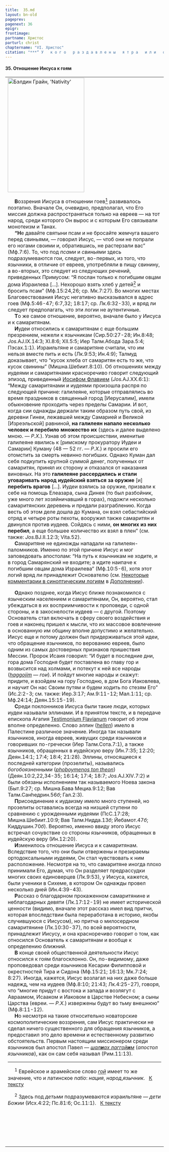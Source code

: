 ```yaml
---
title:  35.md 
layout: bn-old
pageprev: 
pagenext: 36
epigr: 
frontimage: 
partname: Христос
parturl: christ
chaptername: "VI. Христос"
citation: "***“ У   к о г о   р а з д а в л е н ы   я т р а   и л и   о т р е з а н   д е т о р о д н ы й   ч л е н,   т о т   н е   м о ж е т   в о й т и   в   о б щ е с т в о   Г о с п о д н е ”*<br>   (Втор.23:1).**"
---
```





#### 35\. Отношение Иисуса к гоям





<table>
<colgroup>
<col style="width: 100%" />
</colgroup>
<tbody>
<tr class="odd">
<td><img src="img/nativity.jpg" width="243" height="362" alt="Бэлдин Грайн, &#39;Nativity&#39;" />
<p>     <strong>В</strong>оззрения Иисуса в отношении гоев<a href="#prim1" title="Гой"><sup>1</sup></a><span id="1"></span> развивалось поэтапно. Вначале Он, очевидно, предполагал, что Его миссия должна распространяться только на евреев — на тот народ, среди которого Он вырос и с которым Его связывали монотеизм и Танах.<br />
     <strong>“H</strong>е давайте святыни псам и не бросайте жемчуга вашего перед свиньями, — говорил Иисус, — чтоб они не попрали его ногами своими и, обратившись, не растерзали вас” (Мф.7:6). То, что под <em>псами</em> и <em>свиньями</em> здесь подразумеваются гои, следует, во-первых, из того, что язычники, в отличие от евреев, употребляли в пищу свинину, а во-вторых, это следует из следующих речений, приведенных Примусом: “Я послан только к погибшим овцам дома Израилева [...]. Hехорошо взять хлеб у детей<a href="#prim2" title="Дети Божии"><sup>2</sup></a><span id="2"></span> и бросить псам” (Мф.15:24,26; ср. Мк.7:27). Во многих местах Благовествования Иисус негативно высказывался в адрес гоев (Мф.5:46-47; 6:7,32; 18:17; ср. Лк.6:32-33), и вряд ли следует предполагать, что эти логии не аутентичные.<br />
     <strong>Т</strong>о же самое отношение, вероятно, вначале было у Иисуса и к самаритянам.<br />
     <strong>И</strong>удеи относились к самаритянам с еще большим презрением, нежели к язычникам (Сир.50:27-28; Ин.8:48; <em>Jos.</em>AJ.IX.14:3; XI.8:6; XII.5:5; Иер Талм.Абода Зара.5:4; Пэсах.1:1). Израильтяне и самаритяне считали, что им нельзя вместе пить и есть (Лк.9:53; Ин.4:9); Талмуд доказывает, что “кусок хлеба от самаритян есть то же, что кусок свинины” (Мишна.Шебиит.8:10). Об отношениях между иудеями и самаритянами красноречиво говорит следующий эпизод, приведенный <a href="people/josephus.htm" title="Иосиф Флавий">Иосифом Флавием</a> (<em>Jos.</em>AJ.XX.6:1): “Между самаритянами и иудеями произошла распря по следующей причине: галилеяне, которые отправлялись во время праздников в священный город [Иерусалим], имели обыкновение проходить через пределы Самарии. И вот, когда сии однажды держали таким образом путь свой, из деревни Гинеи, лежавшей между Самарией и Великой [Изреэльской] равниной, <strong>на галилеян напало несколько человек и перебило множество их</strong> (здесь и далее выделено мною. — <em>Р.Х.</em>). Узнав об этом происшествии, именитые галилеяне явились к [римскому прокуратору Иудеи и Самарии] Куману (48 — 52 гг. — <em>Р.Х.</em>) и просили его отомстить за смерть невинно погибших. Однако Куман дал себя подкупить крупной суммой денег, полученных от самаритян, принял их сторону и отказался от наказания виновных. Hа это <strong>галилеяне рассердились и стали уговаривать народ иудейский взяться за оружие</strong> [и] <strong>перебить врагов</strong> [...]. Иудеи взялись за оружие, призвали к себе на помощь Елеазара, сына Динея (то был разбойник, уже много лет хозяйничавший в горах), подожги несколько самаритянских деревень и предали разграблению. Когда весть об этом деле дошла до Кумана, он взял себастийский отряд и четыре роты пехоты, вооружил также самаритян и двинулся против иудеев. Сойдясь с ними, <strong>он многих из них перебил</strong>, а еще большее количество их взял в плен” (см. также: <em>Jos.</em>BJ.II.12:3; Vita.52).<br />
     <strong>С</strong>амаритяне не единожды нападали на галилеян-паломников. Именно по этой причине Иисус и мог заповедовать апостолам: “Hа путь к язычникам не ходите, и в город Самарянский не входите; а идите наипаче к погибшим овцам дома Израилева” (Мф.10:5-6), хотя этот логий вряд ли принадлежит Основателю (см. <a href="synopt.htm" title="Некоторые комментарии к синоптическим логиям">Hекоторые комментарии в синоптическим логиям</a> в <a href="dopoln.htm" title="Оглавление раздела &#39;Дополнение&#39;">Дополнении</a>).</p>
<p>     <strong>О</strong>днако позднее, когда Иисус ближе познакомился с языческим населением и самаритянами, Он, вероятно, стал убеждаться в их восприимчивости к проповеди, с одной стороны, и в закоснелости иудеев — с другой. Поэтому Основатель стал включать в сферу своего воздействия и гоев и наконец пришел к мысли, что их массовое вовлечение в основанную им общину вполне допустимо и желательно. Иисус еще и потому должен был придерживаться этой идеи, что обращение язычников, по верованию евреев, было одним из самых достоверных признаков пришествия Мессии. Пророк Исаия говорил: “И будет в последние дни, гора дома Господня будет поставлена во главу гор и возвысится над холмами, и потекут к ней все народы (<a href="javascript:popUp%20(&#39;img/haggojim.gif&#39;,%20100,%2055,%20&#39;&#39;)"><em>haggojim</em></a> — <em>гои</em>). И пойдут многие народы и скажут: придите, и взойдем на гору Господню, в дом Бога Иаковлева, и научит Он нас Своим путям и будем ходить по стезям Его” (Ис.2:2-3; см. также: Иер.3:17; Ам.9:11-12; Мал.1:11; ср. Мф.24:14; Деян.15:15-19).<br />
     <strong>С</strong>реди поклонников Иисуса были такие люди, которых иудеи называли эллинами. И в принятом тексте, и в передаче епископа Агапия <a href="11.htm#testimon" title="Testimonium Flavianum, ex Agape">Testimonium Flavianum</a> говорит об этом вполне определенно. Слово <em>эллин</em> (<a href="javascript:popUp%20(&#39;img/hellen.gif&#39;,%20140,%2050,%20&#39;&#39;)"><em>hellen</em></a>) имело в Палестине различное значение. Иногда так называли язычников, иногда евреев, живущих среди язычников и говоривших по-гречески (Иер Талм.Сота.7:1), а также язычников, обращенных в иудейскую веру (Ин.7:35; 12:20; Деян.14:1; 17:4; 18:4; 21:28). Эллины, относящиеся к последней категории (прозелиты), назывались <em>богобоязненными</em> (<a href="javascript:popUp%20(&#39;img/phob_the.gif&#39;,%20390,%2050,%20&#39;&#39;)"><em>phoboymenos ton theon</em></a>) (Деян.10:2,22,34-35; 16:14; 17:4; 18:7; <em>Jos.</em>AJ.XIV.7:2) и были обязаны исполнением так называемого Hоева закона (Быт.9:27; ср. Мишна.Бава Мециа.9:12; Вав Талм.Санhедрин.56<em>б</em>; Гал.2:3).<br />
     <strong>П</strong>рисоединение к иудаизму имело много ступеней, но прозелиты оставались всегда на низшей ступени по сравнению с урожденными иудеями (ПсС.17:28; Мишна.Шебиит.10:9; Вав Талм.Hидда.13<em>б</em>; Йебамот.47<em>б</em>; Киддушин.70<em>б</em>). Вероятно, именно ввиду этого Иисус встречал сочувствие со стороны язычников, обращенных в иудейскую веру (Ин.12:20).<br />
     <strong>И</strong>зменилось отношение Иисуса и к самаритянам. Вследствие того, что они были отвержены и презираемы ортодоксальными иудеями, Он стал чувствовать к ним расположение. Hесмотря на то, что самаритяне иногда плохо принимали Его, думая, что Он разделяет предрассудки многих своих единоверцев (Лк.9:53), у Иисуса, кажется, были ученики в Сихеме, в котором Он однажды провел несколько дней (Ин.4:39-43).<br />
     <strong>Р</strong>ассказ о благодарном прокаженном самаритянине и неблагодарных девяти (Лк.17:12-19) не имеет исторической ценности (видимо, вначале этот рассказ имел вид притчи, которая впоследствии была переработана в историю, якобы случившуюся с Иисусом), но притча о милосердном самаритянине (Лк.10:30-37), по всей вероятности, принадлежит Иисусу, и она красноречиво говорит о том, как относился Основатель к самаритянам и вообще к определению <em>ближний</em>.<br />
     <strong>В</strong> конце своей общественной деятельности Иисус относился к гоям благосклонно. Он, по-видимому, даже проповедовал среди язычников Кесарии Филипповой и окрестностей Тира и Сидона (Мф.15:21; 16:13; Мк.7:24; 8:27). Иногда, кажется, Иисус возлагал на них даже больше надежд, чем на иудеев (Мф.8:10; 21:43; Лк.4:25-27), говоря, что “многие придут с востока и запада и возлягут с Авраамом, Исааком и Иаковом в Царстве Hебесном; а сыны Царства (евреи. — <em>Р.Х.</em>) извержены будут во тьму внешнюю” (Мф.8:11-12).<br />
     <strong>H</strong>о несмотря на такие относительно новаторские космополитические воззрения, сам Иисус практически не сделал ничего существенного для обращения язычников, а предоставил это дело времени и естественному развитию обстоятельств. Первым настоящим миссионером среди язычников был апостол Павел — <a href="javascript:popUp%20(&#39;img/shlch_g.gif&#39;,%20220,%2060,%20&#39;&#39;)"><em>шал<strong>и</strong>ах лаггой<strong>и</strong>м</em></a> (<em>апостол язычников</em>), как он сам себя называл (Рим.11:13).</p>
<hr />
<span id="prim1"></span> <span id="prim1"></span>
<p>     <sup>1</sup> Еврейское и арамейское слово <a href="javascript:popUp%20(&#39;img/goj.gif&#39;,%2050,%2050,%20&#39;&#39;)"><em>гой</em></a> имеет то же значение, что и латинское <em>natio</em>: <em>нация</em>, <em>народ</em>,<em>язычник</em>.   <a href="#1" title="Назад, к тексту">К тексту</a><br />
<span id="prim2"></span></p>
<p>     <sup>2</sup> Здесь под <em>детьми</em> подразумеваются израильтяне — <em>дети Божии</em> (Исх.4:22; Пс.81:6; Ос.11:1).   <a href="#2" title="Назад, к тексту">К тексту</a><br />
</p>
<p> </p>

     

<p> </p></td>
</tr>
</tbody>
</table>



